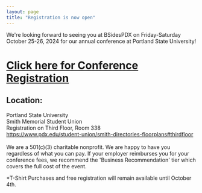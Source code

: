 ```yaml
---
layout: page
title: "Registration is now open" 
---
```


We're looking forward to seeing you at BSidesPDX on Friday-Saturday October 25-26, 2024 for our annual conference at Portland State University!

<h1><u><a href="https://bsides-pdx.square.site/product/bsidespdx2024/21">Click here for Conference Registration</a></u></h1>

<!-- *We have decided to give away ~300 TShirts at the event, first come, first served.<br> -->

<!--<a href="">BSIDESPDX 2022 T-shirts can be ordered here</a> -->
<!-- <br>
<h3><a href="https://bsidespdx.org/events/2022/COVID19_Policy.html">Covid policy</a></h3>We will require that all participants of BSidesPDX wear a mask while inside of conference spaces for the entirety of the event, except when you are <br>1) actively eating or drinking; or <br>2) a presenter actively giving your talk/workshop. <br>Masks must be worn completely over both your mouth and nose. Failure to comply with our mask policy will result in removal from the event without refund or recourse.

<br> -->
<h2>Location:</h2>Portland State University<br>
Smith Memorial Student Union<br>
Registration on Third Floor, Room 338<br>
<a href="https://www.pdx.edu/student-union/smith-directories-floorplans#thirdfloor">https://www.pdx.edu/student-union/smith-directories-floorplans#thirdfloor</a><br>

<br>
We are a 501(c)(3) charitable nonprofit. We are happy to have you regardless of what you can pay. If your employer reimburses you for your conference fees, we recommend the 'Business Recommendation' tier which covers the full cost of the event.

*T-Shirt Purchases and free registration will remain available until October 4th.
